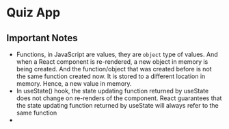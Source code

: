 # Quiz App

## Important Notes

- Functions, in JavaScript are values, they are `object` type of values. And when a React component is re-rendered, a new object in memory is being created. And the function/object that was created before is not the same function created now. It is stored to a different location in memory. Hence, a new value in memory.
- In useState() hook, the state updating function returned by useState does not change on re-renders of the component. React guarantees that the state updating function returned by useState will always refer to the same function
-
